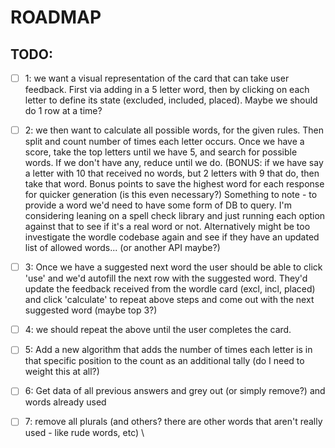 # ROADMAP

## TODO:

- [ ] 1: we want a visual representation of the card that can take user feedback. First via adding
      in a 5 letter word, then by clicking on each letter to define its state (excluded, included,
      placed). Maybe we should do 1 row at a time?

- [ ] 2: we then want to calculate all possible words, for the given rules. Then split and count
      number of times each letter occurs. Once we have a score, take the top letters until we have
      5, and search for possible words. If we don't have any, reduce until we do. (BONUS: if we
      have say a letter with 10 that received no words, but 2 letters with 9 that do, then take
      that word. Bonus points to save the highest word for each response for quicker generation
      (is this even necessary?)
      Something to note - to provide a word we'd need to have some form of DB to query. I'm
      considering leaning on a spell check library and just running each option against that to
      see if it's a real word or not. Alternatively might be too investigate the wordle codebase
      again and see if they have an updated list of allowed words... (or another API maybe?)

- [ ] 3: Once we have a suggested next word the user should be able to click 'use' and we'd
      autofill the next row with the suggested word. They'd update the feedback received from the
      wordle card (excl, incl, placed) and click 'calculate' to repeat above steps and come out
      with the next suggested word (maybe top 3?)

- [ ] 4: we should repeat the above until the user completes the card.

- [ ] 5: Add a new algorithm that adds the number of times each letter is in that specific position to the count as
      an additional tally (do I need to weight this at all?)
- [ ] 6: Get data of all previous answers and grey out (or simply remove?) and words already used
- [ ] 7: remove all plurals (and others? there are other words that aren't really used - like rude words, etc)
      \
